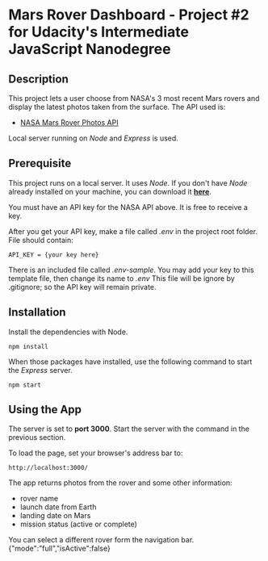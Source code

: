 # Mars Rover Dashboard - Project #2 for Udacity's Intermediate JavaScript Nanodegree

## Description
This project lets a user choose from NASA's 3 most recent Mars rovers and display the latest photos taken from the surface. The API used is:

* [NASA Mars Rover Photos API](https://api.nasa.gov/)

Local server running on *Node* and *Express* is used.

## Prerequisite
This project runs on a local server. It uses *Node*. If you don't have *Node* already installed on your machine, you can download it [**here**](https://nodejs.org/en/download/).

You must have an API key for the NASA API above. It is free to receive a key.

After you get your API key, make a file called *.env* in the project root folder. File should contain:

```
API_KEY = {your key here}
```
There is an included file called *.env-sample*. You may add your key to this template file, then change its name to *.env*
This file will be ignore by .gitignore; so the API key will remain private.

## Installation
Install the dependencies with Node.


```
npm install 
```
When those packages have installed, use the following command to start the *Express* server.

```
npm start 
```

## Using the App

The server is set to **port 3000**. Start the server with the command in the previous section.

To load the page, set your browser's address bar to:

```
http://localhost:3000/
```

The app returns photos from the rover  and some other information:

* rover name
* launch date from Earth
* landing date on Mars
* mission status (active or complete)

You can select a different rover form the navigation bar.
{"mode":"full","isActive":false}
